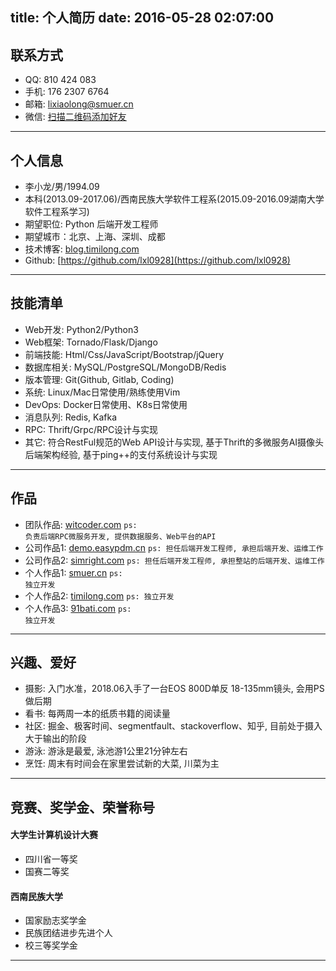 title: 个人简历
date: 2016-05-28 02:07:00
---

## 联系方式

- QQ: 810 424 083
- 手机: 176 2307 6764
- 邮箱: lixiaolong@smuer.cn
- 微信: [扫描二维码添加好友](http://7xorah.com1.z0.glb.clouddn.com/wechat_timilong.jpg)

---

## 个人信息

- 李小龙/男/1994.09
- 本科(2013.09-2017.06)/西南民族大学软件工程系(2015.09-2016.09湖南大学软件工程系学习)
- 期望职位: Python 后端开发工程师
- 期望城市：北京、上海、深圳、成都
- 技术博客: [blog.timilong.com](http://blog.timilong.com)
- Github: [https://github.com/lxl0928](https://github.com/lxl0928)

---

## 技能清单

- Web开发: Python2/Python3
- Web框架: Tornado/Flask/Django
- 前端技能: Html/Css/JavaScript/Bootstrap/jQuery
- 数据库相关: MySQL/PostgreSQL/MongoDB/Redis
- 版本管理: Git(Github, Gitlab, Coding)
- 系统: Linux/Mac日常使用/熟练使用Vim
- DevOps:  Docker日常使用、K8s日常使用
- 消息队列:  Redis, Kafka
- RPC: Thrift/Grpc/RPC设计与实现
- 其它: 符合RestFul规范的Web API设计与实现, 基于Thrift的多微服务AI摄像头后端架构经验, 基于ping++的支付系统设计与实现

---

## 作品

- 团队作品: [witcoder.com](http://witcoder.com)  <code>ps: 负责后端RPC微服务开发, 提供数据服务、Web平台的API</code>
- 公司作品1: [demo.easypdm.cn](http://demo.easypdm.cn)  <code>ps: 担任后端开发工程师, 承担后端开发、运维工作</code>
- 公司作品2: [simright.com](https://www.simright.com)   <code>ps: 担任后端开发工程师, 承担整站的后端开发、运维工作</code>
- 个人作品1: [smuer.cn](https://www.smuer.cn)  <code>ps: 独立开发</code>
- 个人作品2: [timilong.com](https://www.timilong.com)  <code>ps: 独立开发</code>
- 个人作品3: [91bati.com](https://www.91bati.com)  <code>ps: 独立开发</code>

---


## 兴趣、爱好

- 摄影: 入门水准，2018.06入手了一台EOS 800D单反 18-135mm镜头, 会用PS做后期
- 看书: 每两周一本的纸质书籍的阅读量
- 社区: 掘金、极客时间、segmentfault、stackoverflow、知乎, 目前处于摄入大于输出的阶段
- 游泳: 游泳是最爱, 泳池游1公里21分钟左右
- 烹饪: 周末有时间会在家里尝试新的大菜, 川菜为主

---

## 竞赛、奖学金、荣誉称号

#### 大学生计算机设计大赛

- 四川省一等奖
- 国赛二等奖

#### 西南民族大学

- 国家励志奖学金
- 民族团结进步先进个人
- 校三等奖学金

---

